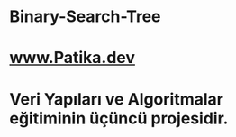 # Binary-Search-Tree

# www.Patika.dev
# Veri Yapıları ve Algoritmalar eğitiminin üçüncü projesidir.




